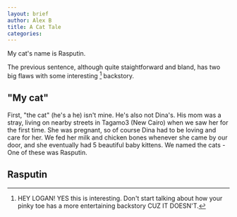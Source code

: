 ```yaml
---
layout: brief
author: Alex B
title: A Cat Tale
categories: 
---
```


My cat's name is Rasputin.

The previous sentence, although quite staightforward and bland, has two big flaws with some interesting [^1] backstory.

## "My cat"

First, "the cat" (he's a he) isn't mine. He's also not Dina's. His mom was a stray, living on nearby streets in Tagamo3 (New Cairo) when we saw her for the first time. She was pregnant, so of course Dina had to be loving and care for her. We fed her milk and chicken bones whenever she came by our door, and she eventually had 5 beautiful baby kittens. We named the cats - One of these was Rasputin.

## Rasputin

[^1]: HEY LOGAN! YES this is interesting. Don't start talking about how your pinky toe has a more entertaining backstory CUZ IT DOESN'T.
